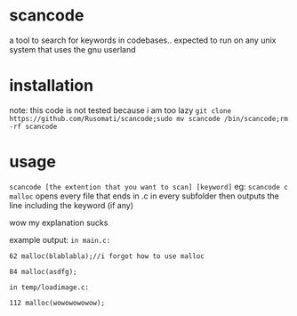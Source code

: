 # scancode
a tool to search for keywords in codebases..
expected to run on any unix system that uses the gnu userland
# installation
note: 
this code is not tested because i am too lazy
``git clone https://github.com/Rusomati/scancode;sudo mv scancode /bin/scancode;rm -rf scancode``
# usage
``scancode [the extention that you want to scan] [keyword]``
eg:
``scancode c malloc``
opens every file that ends in .c in every subfolder then outputs the line including the keyword (if any)


wow my explanation sucks


example output:
``in main.c:``


``62 malloc(blablabla);//i forgot how to use malloc``


``84 malloc(asdfg);``


``in temp/loadimage.c:``


``112 malloc(wowowowowow);``
